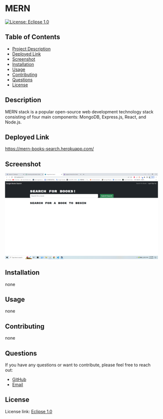 
# MERN

[![License: Eclipse 1.0](https://img.shields.io/badge/License-EPL_1.0-red.svg)](https://www.eclipse.org/legal/epl-v10.html)

## Table of Contents
- [Project Description](#description)
- [Deployed Link](#deployed-link)
- [Screenshot](#screenshot)
- [Installation](#installation)
- [Usage](#usage)
- [Contributing](#contributing)
- [Questions](#questions)
- [License](#license)

## Description
MERN stack is a popular open-source web development technology stack consisting of four main components: MongoDB, Express.js, React, and Node.js.

## Deployed Link
https://mern-books-search.herokuapp.com/

## Screenshot
![App Screenshot](https://github.com/Alien-oyi/MERN/blob/main/imgs/Screenshot%20(197).png?raw=true)

## Installation
none

## Usage
none

## Contributing
none

## Questions
If you have any questions or want to contribute, please feel free to reach out:

- [GitHub](https://github.com/Alien-oyi)
- [Email](mailto:daijinmin78@gmail.com)

## License
License link: [Eclipse 1.0](https://www.eclipse.org/legal/epl-v10.html)
